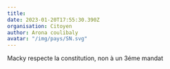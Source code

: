 ```yaml
---
title: 
date: 2023-01-20T17:55:30.390Z
organisation: Citoyen 
author: Arona coulibaly
avatar: "/img/pays/SN.svg"
---
```


Macky respecte la constitution, non à un 3éme mandat 